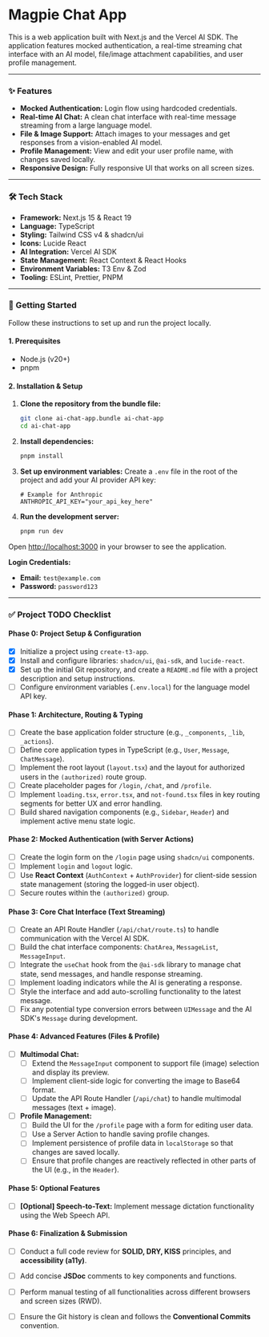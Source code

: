 # Magpie Chat App

This is a web application built with Next.js and the Vercel AI SDK. The application features mocked authentication, a real-time streaming chat interface with an AI model, file/image attachment capabilities, and user profile management.


***

### ✨ Features

* **Mocked Authentication:** Login flow using hardcoded credentials.
* **Real-time AI Chat:** A clean chat interface with real-time message streaming from a large language model.
* **File & Image Support:** Attach images to your messages and get responses from a vision-enabled AI model.
* **Profile Management:** View and edit your user profile name, with changes saved locally.
* **Responsive Design:** Fully responsive UI that works on all screen sizes.

***

### 🛠️ Tech Stack

* **Framework:** Next.js 15 & React 19
* **Language:** TypeScript
* **Styling:** Tailwind CSS v4 & shadcn/ui
* **Icons:** Lucide React
* **AI Integration:** Vercel AI SDK
* **State Management:** React Context & React Hooks
* **Environment Variables:** T3 Env & Zod
* **Tooling:** ESLint, Prettier, PNPM

***

### 🚀 Getting Started

Follow these instructions to set up and run the project locally.

#### 1. Prerequisites

* Node.js (v20+)
* pnpm

#### 2. Installation & Setup

1.  **Clone the repository from the bundle file:**
    ```bash
    git clone ai-chat-app.bundle ai-chat-app
    cd ai-chat-app
    ```

2.  **Install dependencies:**
    ```bash
    pnpm install
    ```

3.  **Set up environment variables:**
    Create a `.env` file in the root of the project and add your AI provider API key:
    ```env
    # Example for Anthropic
    ANTHROPIC_API_KEY="your_api_key_here"
    ```

4.  **Run the development server:**
    ```bash
    pnpm run dev
    ```

Open [http://localhost:3000](http://localhost:3000) in your browser to see the application.

**Login Credentials:**
* **Email:** `test@example.com`
* **Password:** `password123`

***

### ✅ Project TODO Checklist

#### Phase 0: Project Setup & Configuration
-   [X] Initialize a project using `create-t3-app`.
-   [X] Install and configure libraries: `shadcn/ui`, `@ai-sdk`, and `lucide-react`.
-   [X] Set up the initial Git repository, and create a `README.md` file with a project description and setup instructions.
-   [ ] Configure environment variables (`.env.local`) for the language model API key.

#### Phase 1: Architecture, Routing & Typing
-   [ ] Create the base application folder structure (e.g., `_components`, `_lib`, `_actions`).
-   [ ] Define core application types in TypeScript (e.g., `User`, `Message`, `ChatMessage`).
-   [ ] Implement the root layout (`layout.tsx`) and the layout for authorized users in the `(authorized)` route group.
-   [ ] Create placeholder pages for `/login`, `/chat`, and `/profile`.
-   [ ] Implement `loading.tsx`, `error.tsx`, and `not-found.tsx` files in key routing segments for better UX and error handling.
-   [ ] Build shared navigation components (e.g., `Sidebar`, `Header`) and implement active menu state logic.

#### Phase 2: Mocked Authentication (with Server Actions)
-   [ ] Create the login form on the `/login` page using `shadcn/ui` components.
-   [ ] Implement `login` and `logout` logic.
-   [ ] Use **React Context** (`AuthContext` + `AuthProvider`) for client-side session state management (storing the logged-in user object).
-   [ ] Secure routes within the `(authorized)` group.

#### Phase 3: Core Chat Interface (Text Streaming)
-   [ ] Create an API Route Handler (`/api/chat/route.ts`) to handle communication with the Vercel AI SDK.
-   [ ] Build the chat interface components: `ChatArea`, `MessageList`, `MessageInput`.
-   [ ] Integrate the `useChat` hook from the `@ai-sdk` library to manage chat state, send messages, and handle response streaming.
-   [ ] Implement loading indicators while the AI is generating a response.
-   [ ] Style the interface and add auto-scrolling functionality to the latest message.
-   [ ] Fix any potential type conversion errors between `UIMessage` and the AI SDK's `Message` during development.

#### Phase 4: Advanced Features (Files & Profile)
-   [ ] **Multimodal Chat:**
    -   [ ] Extend the `MessageInput` component to support file (image) selection and display its preview.
    -   [ ] Implement client-side logic for converting the image to Base64 format.
    -   [ ] Update the API Route Handler (`/api/chat`) to handle multimodal messages (text + image).
-   [ ] **Profile Management:**
    -   [ ] Build the UI for the `/profile` page with a form for editing user data.
    -   [ ] Use a Server Action to handle saving profile changes.
    -   [ ] Implement persistence of profile data in `localStorage` so that changes are saved locally.
    -   [ ] Ensure that profile changes are reactively reflected in other parts of the UI (e.g., in the `Header`).

#### Phase 5: Optional Features
-   [ ] **[Optional] Speech-to-Text:** Implement message dictation functionality using the Web Speech API.

#### Phase 6: Finalization & Submission
-   [ ] Conduct a full code review for **SOLID, DRY, KISS** principles, and **accessibility (a11y)**.
-   [ ] Add concise **JSDoc** comments to key components and functions.
-   [ ] Perform manual testing of all functionalities across different browsers and screen sizes (RWD).
-   [ ] Ensure the Git history is clean and follows the **Conventional Commits** convention.

